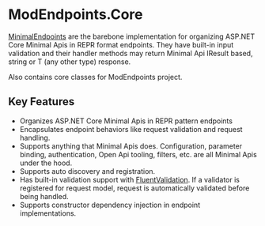# ModEndpoints.Core

[MinimalEndpoints](#minimalendpoint) are the barebone implementation for organizing ASP.NET Core Minimal Apis in REPR format endpoints. They have built-in input validation and their handler methods may return Minimal Api IResult based, string or T (any other type) response.

Also contains core classes for ModEndpoints project.

## Key Features

 - Organizes ASP.NET Core Minimal Apis in REPR pattern endpoints
 - Encapsulates endpoint behaviors like request validation and request handling.
 - Supports anything that Minimal Apis does. Configuration, parameter binding, authentication, Open Api tooling, filters, etc. are all Minimal Apis under the hood.
 - Supports auto discovery and registration.
 - Has built-in validation support with [FluentValidation](https://github.com/FluentValidation/FluentValidation). If a validator is registered for request model, request is automatically validated before being handled.
 - Supports constructor dependency injection in endpoint implementations.
 